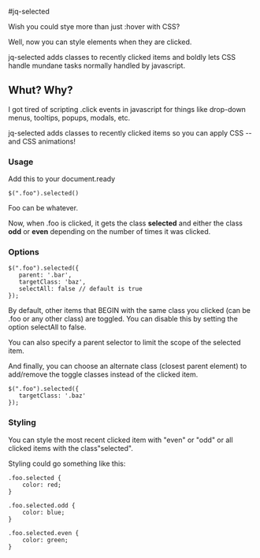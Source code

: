 #jq-selected

Wish you could stye more than just :hover with CSS? 

Well, now you can style elements when they are clicked. 

jq-selected adds classes to recently clicked items and boldly lets CSS handle mundane tasks normally handled by javascript. 

## Whut? Why?

I got tired of scripting .click events in javascript for things like drop-down menus, tooltips, popups, modals, etc. 

jq-selected adds classes to recently clicked items so you can apply CSS -- and CSS animations!


###  Usage

Add this to your document.ready

    $(".foo").selected()
    
Foo can be whatever. 

Now, when .foo is clicked, it gets the class **selected** and either the class **odd** or **even** depending on the number of times it was clicked. 

###  Options

    $(".foo").selected({
       parent: '.bar',
       targetClass: 'baz',
       selectAll: false // default is true
    });
    


By default, other items that BEGIN with the same class you clicked (can be .foo or any other class) are toggled. You can disable this by setting the option selectAll to false.

You can also specify a parent selector to limit the scope of the selected item. 

And finally, you can choose an alternate class (closest parent element) to add/remove the toggle classes instead of the clicked item.
    
    $(".foo").selected({
       targetClass: '.baz'
    });


###  Styling


You can style the most recent clicked item with "even" or "odd" or all clicked items with the class"selected".


Styling could go something like this:

	.foo.selected {
		color: red;
	}
	
	.foo.selected.odd {
		color: blue;
	}
	
	.foo.selected.even {
		color: green;
	}
	
	
